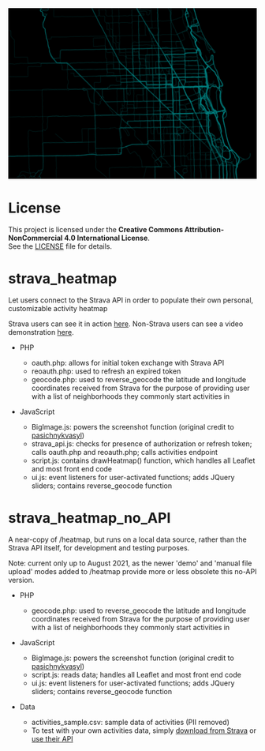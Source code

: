 <img src="heatmap/img/activity_heatmap.png">

# License
This project is licensed under the **Creative Commons Attribution-NonCommercial 4.0 International License**.  
See the [LICENSE](./LICENSE) file for details.

# strava_heatmap
Let users connect to the Strava API in order to populate their own personal, customizable activity heatmap

Strava users can see it in action <a href="https://cultureplot.com/strava-heatmap" target="_blank">here</a>.
Non-Strava users can see a video demonstration <a href="https://www.reddit.com/r/Strava/comments/m5862y/my_own_take_on_the_strava_heatmap/" target="_blank">here</a>. 

- PHP
  - oauth.php: allows for initial token exchange with Strava API
  - reoauth.php: used to refresh an expired token 
  - geocode.php: used to reverse_geocode the latitude and longitude coordinates received from Strava for the purpose of providing user with a list of neighborhoods they commonly start activities in

- JavaScript
  - BigImage.js: powers the screenshot function (original credit to <a href="https://github.com/pasichnykvasyl/Leaflet.BigImage">pasichnykvasyl</a>)
  - strava_api.js: checks for presence of authorization or refresh token; calls oauth.php and reoauth.php; calls activities endpoint
  - script.js: contains drawHeatmap() function, which handles all Leaflet and most front end code
  - ui.js: event listeners for user-activated functions; adds JQuery sliders; contains reverse_geocode function

# strava_heatmap_no_API
A near-copy of /heatmap, but runs on a local data source, rather than the Strava API itself, for development and testing purposes.

Note: current only up to August 2021, as the newer 'demo' and 'manual file upload' modes added to /heatmap provide more or less obsolete this no-API version.  

- PHP
  - geocode.php: used to reverse_geocode the latitude and longitude coordinates received from Strava for the purpose of providing user with a list of neighborhoods they commonly start activities in

- JavaScript
  - BigImage.js: powers the screenshot function (original credit to <a href="https://github.com/pasichnykvasyl/Leaflet.BigImage">pasichnykvasyl</a>)
  - script.js: reads data; handles all Leaflet and most front end code
  - ui.js: event listeners for user-activated functions; adds JQuery sliders; contains reverse_geocode function

- Data
  - activities_sample.csv: sample data of activities (PII removed)
  - To test with your own activities data, simply <a href="https://www.strava.com/athlete/delete_your_account" target="_blank">download from Strava</a> or <a href="https://towardsdatascience.com/using-the-strava-api-and-pandas-to-explore-your-activity-data-d94901d9bfde" target="_blank">use their API</a>

